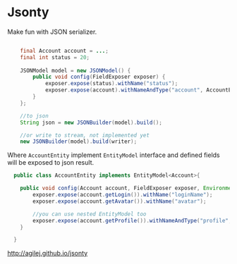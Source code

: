 Jsonty
======


Make fun with JSON serializer.


```java

    final Account account = ...;
    final int status = 20;
    
    JSONModel model = new JSONModel() {
        public void config(FieldExposer exposer) {
            exposer.expose(status).withName("status");
            exposer.expose(account).withNameAndType("account", AccountEntity.class);
        }
    };

    //to json
    String json = new JSONBuilder(model).build();

    //or write to stream, not implemented yet
    new JSONBuilder(model).build(writer);

```    
Where `AccountEntity` implement `EntityModel` interface and defined fields will be exposed to json result.

```java
  public class AccountEntity implements EntityModel<Account>{

    public void config(Account account, FieldExposer exposer, Environment env) {
        exposer.expose(account.getLogin()).withName("loginName");
        exposer.expose(account.getAvatar()).withName("avatar");

        //you can use nested EntityModel too
        exposer.expose(account.getProfile()).withNameAndType("profile", ProfileEntity.class);
    }

  }
```


http://agilej.github.io/jsonty
